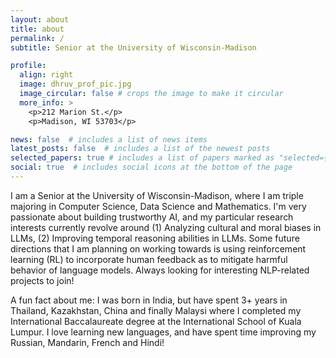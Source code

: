 ```yaml
---
layout: about
title: about
permalink: /
subtitle: Senior at the University of Wisconsin-Madison

profile:
  align: right
  image: dhruv_prof_pic.jpg
  image_circular: false # crops the image to make it circular
  more_info: >
    <p>212 Marion St.</p>
    <p>Madison, WI 53703</p>

news: false  # includes a list of news items
latest_posts: false  # includes a list of the newest posts
selected_papers: true # includes a list of papers marked as "selected={true}"
social: true  # includes social icons at the bottom of the page
---
```


I am a Senior at the University of Wisconsin-Madison, where I am triple majoring in Computer Science, Data Science and Mathematics. I'm very passionate about building trustworthy AI, and my particular research interests currently revolve around (1) Analyzing cultural and moral biases in LLMs, (2) Improving temporal reasoning abilities in LLMs. Some future directions that I am planning on working towards is using reinforcement learning (RL) to incorporate human feedback as to mitigate harmful behavior of language models. Always looking for interesting NLP-related projects to join!

A fun fact about me: I was born in India, but have spent 3+ years in Thailand, Kazakhstan, China and finally Malaysi where I completed my International Baccalaureate degree at the International School of Kuala Lumpur. I love learning new languages, and have spent time improving my Russian, Mandarin, French and Hindi! 